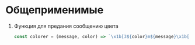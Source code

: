 # Общеприменимые

1. Функция для предания сообщению цвета

   ```js
   const colorer = (message, color) => `\x1b[3${color}m${message}\x1b[0m`;
   ```
